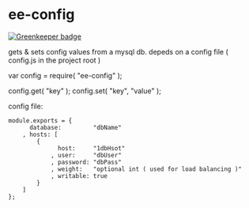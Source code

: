 # ee-config

[![Greenkeeper badge](https://badges.greenkeeper.io/eventEmitter/ee-config.svg)](https://greenkeeper.io/)

gets & sets config values from a mysql db. depeds on a config file ( config.js in the project root )

   var config = require( "ee-config" );


   config.get( "key" );
   config.set( "key", "value" );



config file:

    module.exports = {
          database:         "dbName"
        , hosts: [
            {
                  host:     "1dbHsot"
                , user:     "dbUser"
                , password: "dbPass"
                , weight:   "optional int ( used for load balancing )"
                , writable: true
            }
        ]
    };

